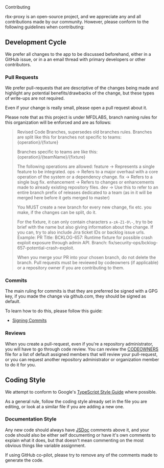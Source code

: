 Contributing

rbx-proxy is an open-source project, and we appreciate any and all
contributions made by our community. However, please conform to the
following guidelines when contributing:

## Development Cycle

We prefer all changes to the app to be discussed beforehand,
either in a GitHub issue, or in a an email thread with primary developers or other contributors.

### Pull Requests

We prefer pull-requests that are descriptive of the changes being made
and highlight any potential benefits/drawbacks of the change, but these
types of write-ups are not required.

Even if your change is really small, please open a pull request about it.

Please note that as this project is under MFDLABS, branch naming rules for this organization will be enforced and are as follows:

> Revised Code Branches, supersedes old branches rules.
> Branches are split like this for branches not specific to teams:
> {operation}/{fixture}
> 
> Branches specific to teams are like this:
> {operation}/{teamName}/{fixture}
> 
> The following operations are allowed:
> feature -> Represents a single feature to be integrated.
> ops -> Refers to a major overhaul with a core operation of the system or a dependency change.
> fix -> Refers to a single bug fix.
> enhancement -> Refers to changes or enhancements made to already existing repository files.
> dev -> Use this to refer to an entire branch prefix of releases dedicated to a team (as in it will be merged here before it gets merged to master)
> 
> You MUST create a new branch for every new change, fix etc. you make, if the changes can be split, do it.
> 
> For the fixture, it can only contain characters `a-zA-Z1-0\-`, try to be brief with the name but also giving information about the change.
> If you can, try to also include Jira ticket IDs or backlog issue urls.
> Example:
> PR Title: BCKLOG-657: Runtime fixture for possible crash exploit exposure through admin API.
> Branch: fix/security-ops/bcklog-657-potential-crash-exploit.
> 
> When you merge your PR into your chosen branch, do not delete the branch.
> Pull requests must be reviewed by codeowners (if applicable) or a repository owner if you are contributing to them.

### Commits

The main ruling for commits is that they are preferred be signed with a GPG key, if you made the change via github.com, they should be signed as default.

To learn how to do this, please follow this guide:
- [Signing Commits](https://docs.github.com/en/authentication/managing-commit-signature-verification/signing-commits)

### Reviews

When you create a pull-request, even if you're a repository administrator, you will have to go through code review. You can review the [CODEOWNERS](./CODEOWNERS) file for a list of default assigned members that will review your pull-request, or you can request another repository administrator or organization member to do it for you.

## Coding Style

We attempt to conform to Google's [TypeScript Style Guide](https://google.github.io/styleguide/tsguide.html)
where possible.

As a general rule, follow the coding style already set in the file you
are editing, or look at a similar file if you are adding a new one.

### Documentation Style

Any new code should always have [JSDoc](https://jsdoc.app/) comments above it, and your code should also be either self documenting or have it's own comments to explain what it does, but that doesn't mean commenting on the most obvious things like variable assignment.

If using GitHub co-pilot, please try to remove any of the comments made to generate the code.
